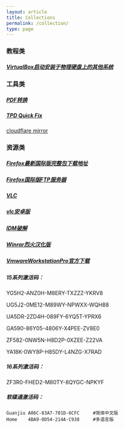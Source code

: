 ```yaml
---
layout: article
title: Collections
permalink: /collection/
type: page
---
```


### 教程类

##### [VirtualBox启动安装于物理硬盘上的其他系统](https://blog.lilydjwg.me/2018/2/14/start-local-other-os-in-virtualbox.212161.html)

### 工具类

##### [PDF转换](https://pdfcandy.com/)

##### [TPD Quick Fix](https://ptstpd.lenovo.com.cn/home#/index)

[cloudflare mirror](https://cloudflaremirrors.com/)

### 资源类

##### [Firefox最新国际版完整包下载地址](https://www.mozilla.org/zh-CN/firefox/all/#product-desktop-release)

##### [Firefox国际版FTP服务器](http://ftp.mozilla.org/pub/firefox/releases/)

##### [VLC](https://mirrors.bfsu.edu.cn/videolan-ftp/vlc/last/)

##### [vlc安卓版](https://mirrors.bfsu.edu.cn/videolan-ftp/vlc-android/)

##### [IDM破解](https://carrotchou.lanzous.com/b0gwopzc)

##### [Winrar烈火汉化版](https://carrotchou.lanzous.com/b0gy490d)

##### [VmwareWorkstationPro官方下载](https://www.vmware.com/products/workstation-pro/workstation-pro-evaluation.html)

##### 15系列激活码：

YG5H2-ANZ0H-M8ERY-TXZZZ-YKRV8

UG5J2-0ME12-M89WY-NPWXX-WQH88

UA5DR-2ZD4H-089FY-6YQ5T-YPRX6

GA590-86Y05-4806Y-X4PEE-ZV8E0

ZF582-0NW5N-H8D2P-0XZEE-Z22VA

YA18K-0WY8P-H85DY-L4NZG-X7RAD

##### 16系列激活码：

ZF3R0-FHED2-M80TY-8QYGC-NPKYF

##### 软碟通激活码：

```
Guanjiu	A06C-83A7-701D-6CFC		#简体中文版
Home	4BA9-0D54-214A-C938		#多语言版
```